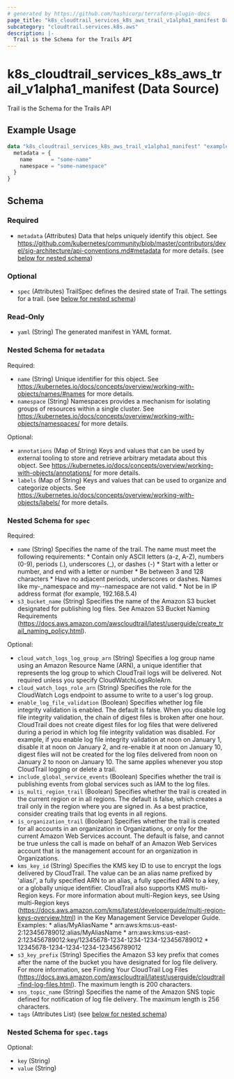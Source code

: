 ```yaml
---
# generated by https://github.com/hashicorp/terraform-plugin-docs
page_title: "k8s_cloudtrail_services_k8s_aws_trail_v1alpha1_manifest Data Source - terraform-provider-k8s"
subcategory: "cloudtrail.services.k8s.aws"
description: |-
  Trail is the Schema for the Trails API
---
```


# k8s_cloudtrail_services_k8s_aws_trail_v1alpha1_manifest (Data Source)

Trail is the Schema for the Trails API

## Example Usage

```terraform
data "k8s_cloudtrail_services_k8s_aws_trail_v1alpha1_manifest" "example" {
  metadata = {
    name      = "some-name"
    namespace = "some-namespace"
  }
}
```

<!-- schema generated by tfplugindocs -->
## Schema

### Required

- `metadata` (Attributes) Data that helps uniquely identify this object. See https://github.com/kubernetes/community/blob/master/contributors/devel/sig-architecture/api-conventions.md#metadata for more details. (see [below for nested schema](#nestedatt--metadata))

### Optional

- `spec` (Attributes) TrailSpec defines the desired state of Trail. The settings for a trail. (see [below for nested schema](#nestedatt--spec))

### Read-Only

- `yaml` (String) The generated manifest in YAML format.

<a id="nestedatt--metadata"></a>
### Nested Schema for `metadata`

Required:

- `name` (String) Unique identifier for this object. See https://kubernetes.io/docs/concepts/overview/working-with-objects/names/#names for more details.
- `namespace` (String) Namespaces provides a mechanism for isolating groups of resources within a single cluster. See https://kubernetes.io/docs/concepts/overview/working-with-objects/namespaces/ for more details.

Optional:

- `annotations` (Map of String) Keys and values that can be used by external tooling to store and retrieve arbitrary metadata about this object. See https://kubernetes.io/docs/concepts/overview/working-with-objects/annotations/ for more details.
- `labels` (Map of String) Keys and values that can be used to organize and categorize objects. See https://kubernetes.io/docs/concepts/overview/working-with-objects/labels/ for more details.


<a id="nestedatt--spec"></a>
### Nested Schema for `spec`

Required:

- `name` (String) Specifies the name of the trail. The name must meet the following requirements: * Contain only ASCII letters (a-z, A-Z), numbers (0-9), periods (.), underscores (_), or dashes (-) * Start with a letter or number, and end with a letter or number * Be between 3 and 128 characters * Have no adjacent periods, underscores or dashes. Names like my-_namespace and my--namespace are not valid. * Not be in IP address format (for example, 192.168.5.4)
- `s3_bucket_name` (String) Specifies the name of the Amazon S3 bucket designated for publishing log files. See Amazon S3 Bucket Naming Requirements (https://docs.aws.amazon.com/awscloudtrail/latest/userguide/create_trail_naming_policy.html).

Optional:

- `cloud_watch_logs_log_group_arn` (String) Specifies a log group name using an Amazon Resource Name (ARN), a unique identifier that represents the log group to which CloudTrail logs will be delivered. Not required unless you specify CloudWatchLogsRoleArn.
- `cloud_watch_logs_role_arn` (String) Specifies the role for the CloudWatch Logs endpoint to assume to write to a user's log group.
- `enable_log_file_validation` (Boolean) Specifies whether log file integrity validation is enabled. The default is false. When you disable log file integrity validation, the chain of digest files is broken after one hour. CloudTrail does not create digest files for log files that were delivered during a period in which log file integrity validation was disabled. For example, if you enable log file integrity validation at noon on January 1, disable it at noon on January 2, and re-enable it at noon on January 10, digest files will not be created for the log files delivered from noon on January 2 to noon on January 10. The same applies whenever you stop CloudTrail logging or delete a trail.
- `include_global_service_events` (Boolean) Specifies whether the trail is publishing events from global services such as IAM to the log files.
- `is_multi_region_trail` (Boolean) Specifies whether the trail is created in the current region or in all regions. The default is false, which creates a trail only in the region where you are signed in. As a best practice, consider creating trails that log events in all regions.
- `is_organization_trail` (Boolean) Specifies whether the trail is created for all accounts in an organization in Organizations, or only for the current Amazon Web Services account. The default is false, and cannot be true unless the call is made on behalf of an Amazon Web Services account that is the management account for an organization in Organizations.
- `kms_key_id` (String) Specifies the KMS key ID to use to encrypt the logs delivered by CloudTrail. The value can be an alias name prefixed by 'alias/', a fully specified ARN to an alias, a fully specified ARN to a key, or a globally unique identifier. CloudTrail also supports KMS multi-Region keys. For more information about multi-Region keys, see Using multi-Region keys (https://docs.aws.amazon.com/kms/latest/developerguide/multi-region-keys-overview.html) in the Key Management Service Developer Guide. Examples: * alias/MyAliasName * arn:aws:kms:us-east-2:123456789012:alias/MyAliasName * arn:aws:kms:us-east-2:123456789012:key/12345678-1234-1234-1234-123456789012 * 12345678-1234-1234-1234-123456789012
- `s3_key_prefix` (String) Specifies the Amazon S3 key prefix that comes after the name of the bucket you have designated for log file delivery. For more information, see Finding Your CloudTrail Log Files (https://docs.aws.amazon.com/awscloudtrail/latest/userguide/cloudtrail-find-log-files.html). The maximum length is 200 characters.
- `sns_topic_name` (String) Specifies the name of the Amazon SNS topic defined for notification of log file delivery. The maximum length is 256 characters.
- `tags` (Attributes List) (see [below for nested schema](#nestedatt--spec--tags))

<a id="nestedatt--spec--tags"></a>
### Nested Schema for `spec.tags`

Optional:

- `key` (String)
- `value` (String)
